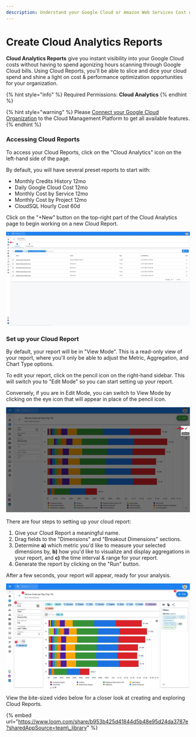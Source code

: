 ```yaml
---
description: Understand your Google Cloud or Amazon Web Services Cost or Usage data
---
```


# Create Cloud Analytics Reports

**Cloud Analytics Reports** give you instant visibility into your Google Cloud costs without having to spend agonizing hours scanning through Google Cloud bills. Using Cloud Reports, you'll be able to slice and dice your cloud spend and shine a light on cost & performance optimization opportunities for your organization.

{% hint style="info" %}
Required Permissions: **Cloud Analytics**
{% endhint %}

{% hint style="warning" %}
Please [Connect your Google Cloud Organization](https://app.gitbook.com/@doitintl/s/cmp/google-cloud/connect-google-cloud-service-account) to the Cloud Management Platform to get all available features.
{% endhint %}

### Accessing Cloud Reports

To access your Cloud Reports, click on the "Cloud Analytics" icon on the left-hand side of the page.

 By default, you will have several preset reports to start with:

* Monthly Credits History 12mo
* Daily Google Cloud Cost 12mo
* Monthly Cost by Service 12mo
* Monthly Cost by Project 12mo
* CloudSQL Hourly Cost 60d

Click on the "+New" button on the top-right part of the Cloud Analytics page to begin working on a new Cloud Report.

![](../.gitbook/assets/cloudanalytics_cloudreports.jpg)

### Set up your Cloud Report

By default, your report will be in "View Mode". This is a read-only view of your report, where you'll only be able to adjust the Metric, Aggregation, and Chart Type options.

To edit your report, click on the pencil icon on the right-hand sidebar. This will switch you to "Edit Mode" so you can start setting up your report.

Conversely, if you are in Edit Mode, you can switch to View Mode by clicking on the eye icon that will appear in place of the pencil icon.

![](../.gitbook/assets/cloudreports_editviewmode.jpg)

There are four steps to setting up your cloud report:

1. Give your Cloud Report a meaningful name.
2. Drag fields to the "Dimensions" and "Breakout Dimensions" sections.
3. Determine **a\)** which metric you'd like to measure your selected dimensions by, **b\)** how you'd like to visualize and display aggregations in your report, and **c\)** the time interval & range for your report.
4. Generate the report by clicking on the "Run" button.

After a few seconds, your report will appear, ready for your analysis.

![](../.gitbook/assets/cloudreportsui.jpg)

View the bite-sized video below for a closer look at creating and exploring Cloud Reports.

{% embed url="https://www.loom.com/share/b953b425d41844d5b48e95d24da3787e?sharedAppSource=team\_library" %}



